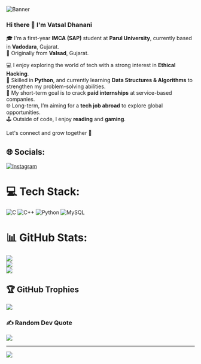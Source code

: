 ![Banner](https://i.imgur.com/exampleBanner.png) <!-- Replace with your actual image link -->

### Hi there 👋 I'm Vatsal Dhanani

🎓 I'm a first-year **IMCA (SAP)** student at **Parul University**, currently based in **Vadodara**, Gujarat.  
🏡 Originally from **Valsad**, Gujarat.

💻 I enjoy exploring the world of tech with a strong interest in **Ethical Hacking**.  
🐍 Skilled in **Python**, and currently learning **Data Structures & Algorithms** to strengthen my problem-solving abilities.  
🎯 My short-term goal is to crack **paid internships** at service-based companies.  
🌐 Long-term, I’m aiming for a **tech job abroad** to explore global opportunities.  
🕹️ Outside of code, I enjoy **reading** and **gaming**.

Let's connect and grow together 🚀


## 🌐 Socials:
[![Instagram](https://img.shields.io/badge/Instagram-%23E4405F.svg?logo=Instagram&logoColor=white)](https://instagram.com/__.vatsall.11) 

# 💻 Tech Stack:
![C](https://img.shields.io/badge/c-%2300599C.svg?style=for-the-badge&logo=c&logoColor=white) ![C++](https://img.shields.io/badge/c++-%2300599C.svg?style=for-the-badge&logo=c%2B%2B&logoColor=white) ![Python](https://img.shields.io/badge/python-3670A0?style=for-the-badge&logo=python&logoColor=ffdd54) ![MySQL](https://img.shields.io/badge/mysql-4479A1.svg?style=for-the-badge&logo=mysql&logoColor=white)
# 📊 GitHub Stats:
![](https://github-readme-stats.vercel.app/api?username=VatsaL-99&theme=blueberry&hide_border=false&include_all_commits=false&count_private=false)<br/>
![](https://nirzak-streak-stats.vercel.app/?user=VatsaL-99&theme=blueberry&hide_border=false)<br/>
![](https://github-readme-stats.vercel.app/api/top-langs/?username=VatsaL-99&theme=blueberry&hide_border=false&include_all_commits=false&count_private=false&layout=compact)

## 🏆 GitHub Trophies
![](https://github-profile-trophy.vercel.app/?username=VatsaL-99&theme=dracula&no-frame=false&no-bg=false&margin-w=4)

### ✍️ Random Dev Quote
![](https://quotes-github-readme.vercel.app/api?type=horizontal&theme=dark)

---
[![](https://visitcount.itsvg.in/api?id=VatsaL-99&icon=0&color=0)](https://visitcount.itsvg.in)

<!-- Proudly created with GPRM ( https://gprm.itsvg.in ) -->

